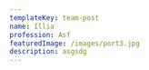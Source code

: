 ```yaml
---
templateKey: team-post
name: Illia
profession: Asf
featuredImage: /images/port3.jpg
description: asgsdg
---
```


